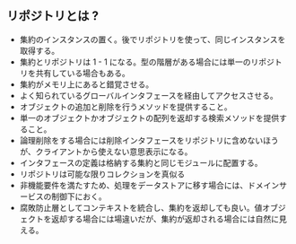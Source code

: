 ## リポジトリとは ?
- 集約のインスタンスの置く。後でリポジトリを使って、同じインスタンスを取得する。
- 集約とリポジトリは 1 - 1 になる。型の階層がある場合には単一のリポジトリを共有している場合もある。
- 集約がメモリ上にあると錯覚させる。
- よく知られているグローバルインタフェースを経由してアクセスさせる。
- オブジェクトの追加と削除を行うメソッドを提供すること。
- 単一のオブジェクトかオブジェクトの配列を返却する検索メソッドを提供すること。
- 論理削除をする場合には削除インタフェースをリポジトリに含めないほうが、クライアントから使えない意思表示になる。
- インタフェースの定義は格納する集約と同じモジュールに配置する。
- リポジトリは可能な限りコレクションを真似る
- 非機能要件を満たすため、処理をデータストアに移す場合には、ドメインサービスの制御下におく。
- 腐敗防止層としてコンテキストを統合し、集約を返却しても良い。値オブジェクトを返却する場合には場違いだが、集約が返却される場合には自然に見える。
